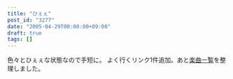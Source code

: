 ```yaml
---
title: "ひぇぇ"
post_id: "3277"
date: "2005-04-29T00:00:00+09:00"
draft: true
tags: []
---
```



色々とひぇぇな状態なので手短に。 よく行くリンク1件追加。あと[楽曲一覧](https://danmaq.com/category/products/musics)を整理しました。
